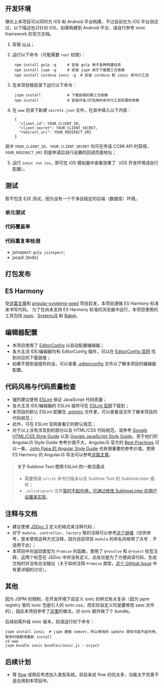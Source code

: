 ## 开发环境

理论上本项目可以同时为 iOS 和 Android 平台构建，不过目前仅为 iOS 平台测试过，以下描述也只针对 iOS，如需构建到 Android 平台，请自行参考 ionic framework 的官方文档。

1. 安装 [io.js](https://iojs.org/)；
2. 运行以下命令（可能需要 `root` 权限）：

        npm install gulp -g     # 安装 gulp 用于各种构建任务
        npm install jspm -g     # 安装 jspm 用于下载第三方依赖
        npm install cordova ionic -g  # 安装 cordova 和 ionic 命令行工具

3. 在本项目根目录下运行以下命令：

        jspm install            # 下载前端的第三方依赖
        npm install             # 安装开发/打包用的命令行工具所需的依赖

4. 在 `www` 目录下新建 `secrets.json` 文件，在其中填入以下内容：

        {
          "client_id": YOUR_CLIENT_ID,
          "client_secret": YOUR_CLIENT_SECRET,
          "redirect_uri": YOUR_REDIRECT_URI
        }

  其中 `YOUR_CLIENT_ID`、`YOUR_CLIENT_SECRET` 均可在申请 CC98 API 时获得，`YOUR_REDIRECT_URI` 则是申请后自行设置的回调页面地址；

5. 运行 `ionic run ios`，即可在 iOS 模拟器中查看效果了（iOS 开发环境请自行配置）。



## 测试

暂不包含 E2E 测试，因为没有一个干净且稳定的后端（数据库）环境。

### 单元测试

### 代码覆盖率

### 代码重复率检测

- jsinspect: `gulp jsinspect`;
- jscpd: [todo]



## 打包发布



## ES Harmony

受[这篇文章](http://div.io/topic/950)和 [angular-systemjs-seed](https://github.com/Swimlane/angular-systemjs-seed) 项目启发，本项目遵循 ES Harmony 标准来书写代码。
为了在尚未支持 ES Harmony 标准的浏览器中运行，本项目使用的工具包括 [jspm](http://jspm.io/)、[SystemJS](https://github.com/systemjs/systemjs) 和 [Babel](https://babeljs.io/)。



## 编辑器配置

- 本项目使用了 [EditorConfig](http://editorconfig.org/) 以自动配置编辑器；
- 各大主流 IDE/编辑器均有 EditorConfig 插件，可以在 [EditorConfig 官网](http://editorconfig.org/) 找到对应的下载链接；
- 如果不想安装插件的话，可以查看 [.editorconfig](./src/main/webapp/.editorconfig) 文件以了解本项目的编辑器配置。



## 代码风格与代码质量检查

- 强烈建议使用 [ESLint](http://eslint.org/) 保证 JavaScript 代码质量；
- 各大主流 IDE/编辑器的 ESLint 插件可在 [ESLint 官网](http://eslint.org/docs/integrations/)下载到；
- 本项目的默认 ESLint 配置在 [.eslintrc](./src/main/webapp/.eslintrc) 文件里，可以查看该文件了解本项目的代码规范；
- 此外，可在 ESLint 官网查看它的默认规范；
- 对于以上没有涉及到的部分以及 HTML/CSS 代码规范，请参考 [Google HTML/CSS Style Guide](https://google-styleguide.googlecode.com/svn/trunk/htmlcssguide.xml) 以及 [Google JavaScript Style Guide](https://google-styleguide.googlecode.com/svn/trunk/javascriptguide.xml)，至于他们的 AngularJS Style Guide 参考价值不大，AngularJS 官方的 [Best Practices](https://github.com/angular/angular.js/wiki/Best-Practices) 可以一看，[John Papa 的 Angular Style Guide](https://github.com/johnpapa/angular-styleguide) 也有很重要的参考价值。使用 ES Harmony 的 AngularJS 写法可以参考[这篇文章](http://martinmicunda.com/2015/02/09/how-to-start-writing-apps-with-es6-angular-1x-and-jspm/)。

> #### 关于 Sublime Text 使用 ESLint 的一些注意点
> - 需要预装 `eslint` 命令行版本以及 Sublime Text 的 SublimeLinter 插件；
> - `.eslintignore` 文件[暂时不起作用，可通过修改 SublimeLinter 的用户设置来实现](https://github.com/roadhump/SublimeLinter-eslint/issues/13)。



## 注释与文档

- 建议使用 [JSDoc 3](http://usejsdoc.org/) 定义的格式来注释代码；
- 对于 `module`、`controller`、`factory` 等的注释可以参考[这个链接](http://stackoverflow.com/a/24208836/2302258)（仅供参考，暂未使用这种方式注释，因为目前项目 `module` 的命名风格带了点号 `.` 不适用于此）；
- 本项目中对返回类型为 `Promise` 的函数，使用了 `@resolve` 和 `@reject` 标签注释，这两个标签在 JSDoc 中并没有定义，此处仅是为了方便阅读代码，生成文档时并没有办法输出（关于如何注释 `Promise` 类型，[这个 GitHub Issue](https://github.com/jsdoc3/jsdoc/issues/509) 中有更详细的讨论）。



## 其他

因为 JSPM 的限制，在开发环境下自定义 ionic 的样式有点复杂（因为 jspm registry 里的 ionic 包是引入的 ionic.css，而实际自定义时是要修改 sass 文件的），因此本项目参考了[这里](https://github.com/jspm/jspm-cli/issues/393#issuecomment-77781122)的做法，对 ionic 额外做了个 bundle。

后续如需升级 ionic 版本，则请运行如下命令：

    jspm install ionic  # jspm 遵循 semver，所以单纯的 update 很有可能不起作用，很多时候都得重新 install
    cd www
    jspm bundle ionic bundles/ionic.js --inject


## 后续计划

- 等 [flow](http://flowtype.org/) 成熟后考虑加入类型系统。目前来说 flow 的坑太多、功能太不完善不适合用到本项目中。
